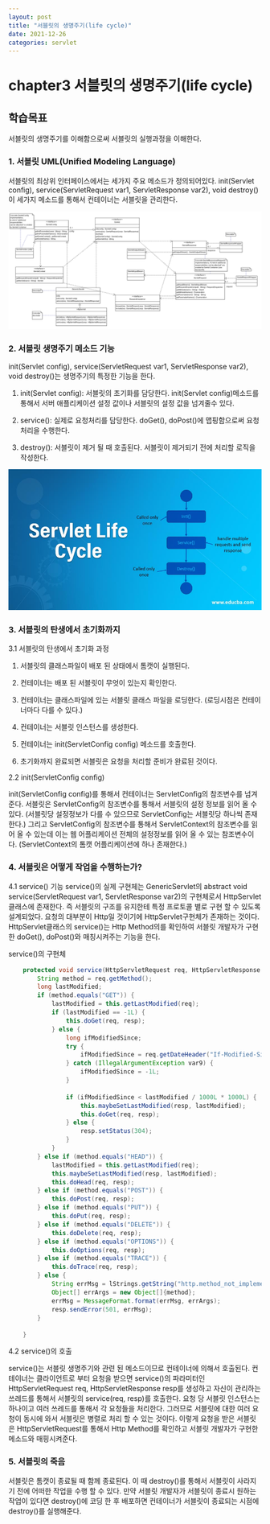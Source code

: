 ```yaml
---
layout: post
title: "서블릿의 생명주기(life cycle)"
date: 2021-12-26
categories: servlet
---
```


# chapter3 서블릿의 생명주기(life cycle)

## 학습목표 

서블릿의 생명주기를 이해함으로써 서블릿의 실행과정을 이해한다. 

### 1. 서블릿 UML(Unified Modeling Language)
서블릿의 최상위 인터페이스에서는 세가지 주요 메소드가 정의되어있다. init(Servlet config), service(ServletRequest var1, ServletResponse var2), void destroy() 이 세가지 메소드를 통해서 컨테이너는 서블릿을 관리한다.

![서블릿 UML](/public/images/servlet-03-01.png)


### 2. 서블릿 생명주기 메소드 기능

init(Servlet config), service(ServletRequest var1, ServletResponse var2), void destroy()는 생명주기의 특정한 기능을 한다.

1) init(Servlet config): 서블릿의 초기화를 담당한다. init(Servlet config)메소드를 통해서 서버 애플리케이션 설정 값이나 서블릿의 설정 값을 넘겨줄수 있다. 

2) service(): 실제로 요청처리를 담당한다. doGet(), doPost()에 맵핑함으로써 요청처리을 수행한다.

3) destroy(): 서블릿이 제거 될 때 호출된다. 서블릿이 제거되기 전에 처리할 로직을 작성한다.

![서블릿 생명주기](/public/images/servlet-03-02.jpeg)

### 3. 서블릿의 탄생에서 초기화까지

3.1 서블릿의 탄생에서 초기화 과정

1) 서블릿의 클래스파일이 배포 된 상태에서 톰캣이 실행된다.

2) 컨테이너는 배포 된 서블릿이 무엇이 있는지 확인한다. 

<!--2)은 소스코드 확인필요 -->

3) 컨테이너는 클래스파일에 있는 서블릿 클래스 파일을 로딩한다. (로딩시점은 컨테이너마다 다를 수 있다.)

<!--3)은 소스코드 확인필요 -->

4) 컨테이너는 서블릿 인스턴스를 생성한다.

5) 컨테이너는 init(ServletConfig config) 메소드를 호출한다. 

6) 초기화까지 완료되면 서블릿은 요청을 처리할 준비가 완료된 것이다. 

2.2 init(ServletConfig config)

init(ServletConfig config)를 통해서 컨테이너는 ServletConfig의 참조변수를 넘겨준다. 서블릿은 ServletConfig의 참조변수를 통해서 서블릿의 설정 정보를 읽어 올 수 있다. (서블릿당 설정정보가 다를 수 있으므로 ServletConfig는 서블릿당 하나씩 존재한다.) 그리고 ServletConfig의 참조변수를 통해서 ServletContext의 참조변수를 읽어 올 수 있는데 이는 웹 어플리케이션 전체의 설정정보를 읽어 올 수 있는 참조변수이다. (ServletContext의 톰캣 어플리케이션에 하나 존재한다.)

### 4. 서블릿은 어떻게 작업을 수행하는가?

4.1 service() 기능
service()의 실제 구현체는 GenericServlet의 abstract void service(ServletRequest var1, ServletResponse var2)의 구현체로서 HttpServlet클래스에 존재한다. 즉 서블릿의 구조를 유지한테 특정 프로토콜 별로 구현 할 수 있도록 설계되었다. 요청의 대부분이 Http일 것이기에 HttpServlet구현체가 존재하는 것이다. HttpServlet클래스의 service()는 Http Method의를 확인하여 서블릿 개발자가 구현한 doGet(), doPost()와 매칭시켜주는 기능을 한다.

service()의 구현체
```java
    protected void service(HttpServletRequest req, HttpServletResponse resp) throws ServletException, IOException {
        String method = req.getMethod();
        long lastModified;
        if (method.equals("GET")) {
            lastModified = this.getLastModified(req);
            if (lastModified == -1L) {
                this.doGet(req, resp);
            } else {
                long ifModifiedSince;
                try {
                    ifModifiedSince = req.getDateHeader("If-Modified-Since");
                } catch (IllegalArgumentException var9) {
                    ifModifiedSince = -1L;
                }

                if (ifModifiedSince < lastModified / 1000L * 1000L) {
                    this.maybeSetLastModified(resp, lastModified);
                    this.doGet(req, resp);
                } else {
                    resp.setStatus(304);
                }
            }
        } else if (method.equals("HEAD")) {
            lastModified = this.getLastModified(req);
            this.maybeSetLastModified(resp, lastModified);
            this.doHead(req, resp);
        } else if (method.equals("POST")) {
            this.doPost(req, resp);
        } else if (method.equals("PUT")) {
            this.doPut(req, resp);
        } else if (method.equals("DELETE")) {
            this.doDelete(req, resp);
        } else if (method.equals("OPTIONS")) {
            this.doOptions(req, resp);
        } else if (method.equals("TRACE")) {
            this.doTrace(req, resp);
        } else {
            String errMsg = lStrings.getString("http.method_not_implemented");
            Object[] errArgs = new Object[]{method};
            errMsg = MessageFormat.format(errMsg, errArgs);
            resp.sendError(501, errMsg);
        }

    }
```

4.2 service()의 호출

service()는 서블릿 생명주기와 관련 된 메소드이므로 컨테이너에 의해서 호출된다. 컨테이너는 클라이언트로 부터 요청을 받으면 service()의 파라미터인 HttpServletRequest req, HttpServletResponse resp를 생성하고 자신이 관리하는 쓰레드를 통해서 서블릿의 service(req, resp)를 호출한다. 요청 당 서블릿 인스턴스는 하나이고 여러 쓰레드를 통해서 각 요청들을 처리한다. 그러므로 서블릿에 대한 여러 요청이 동시에 와서 서블릿은 병렬로 처리 할 수 있는 것이다. 이렇게 요청을 받은 서블릿은 HttpServletRequest를 통해서 Http Method를 확인하고 서블릿 개발자가 구현한 메소드와 매핑시켜준다.
 
<!-- 

Java IO를 다시 보고 쓰기

4.3 HttpServletRequest

getInputStream()

getServerPort(), getLocalPort(). getRemotePort()의 차이점

4.4 HttpServletResponse

getOutputStream() -> Stream을 통한 파일 통신

요청디스패치 

```
RequestDispatrcher view = request.getRequestDispatcher("result.jsp");
view.forward(request, response);

```


3.3 response
-->
### 5. 서블릿의 죽음 

서블릿은 톰캣이 종료될 때 함께 종료된다. 이 때 destroy()를 통해서 서블릿이 사라지기 전에 어떠한 작업을 수행 할 수 있다. 만약 서블릿 개발자가 서블릿이 종료시 원하는 작업이 있다면 destroy()에 코딩 한 후 배포하면 컨테이너가 서블릿이 종료되는 시점에 destroy()를 실행해준다.